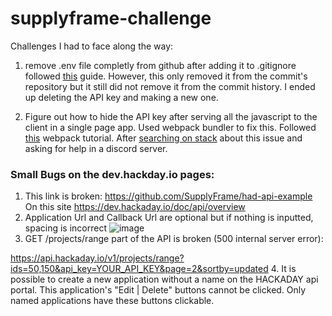 # supplyframe-challenge


Challenges I had to face along the way: 
1. remove .env file completly from github after adding it to .gitignore followed [this](https://daily-dev-tips.com/posts/removing-a-env-file-from-git-history/) guide. However, this only removed it from the commit's repository but it still did not remove it from the commit history. I ended up deleting the API key and making a new one.

2. Figure out how to hide the API key after serving all the javascript to the client in a single page app. Used webpack bundler to fix this. Followed [this](https://www.youtube.com/watch?v=IZGNcSuwBZs&ab_channel=TraversyMedia) webpack tutorial. After [searching on stack](https://stackoverflow.com/questions/67555680/how-to-use-webpack-in-javascript-to-hide-api-key) about this issue and asking for help in a discord server.


### Small Bugs on the dev.hackday.io pages: 
1. This link is broken: https://github.com/SupplyFrame/had-api-example On this site https://dev.hackaday.io/doc/api/overview
2. Application Url and Callback Url are optional but if nothing is inputted, spacing is incorrect
![image](https://user-images.githubusercontent.com/39756756/172032586-638fe4cc-e58d-4788-983a-e730fcbe7294.png)
3. GET /projects/range part of the API is broken (500 internal server error): 

https://api.hackaday.io/v1/projects/range?ids=50,150&api_key=YOUR_API_KEY&page=2&sortby=updated
4. It is possible to create a new application without a name on the HACKADAY api portal. This application's "Edit | Delete" buttons cannot be clicked. Only named applications have these buttons clickable.

